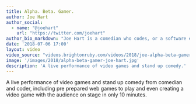 ```yaml
---
title: Alpha. Beta. Gamer.
author: Joe Hart
author_social:
  - name: "@joehart"
    url: "https://twitter.com/joehart"
author_bio_markdown: "Joe Hart is a comedian who codes, or a software engineer who tells jokes depending on which time of the day he’s asked. He’s built software for the BBC, non profits and is currently making WebVR things for Blend Media."
date: '2018-07-06 17:00'
layout: video
video_source: "videos.brightonruby.com/videos/2018/joe-alpha-beta-gamer.mp4"
image: '/images/2018/alpha-beta-gamer-joe-hart.jpg'
description: 'A live performance of video games and stand up comedy.'
---
```


A live performance of video games and stand up comedy from comedian and coder, including pre prepared web games to play and even creating a video game with the audience on stage in only 10 minutes.
